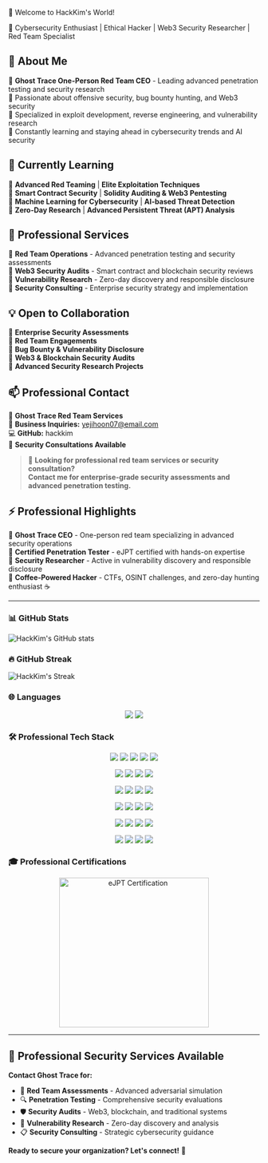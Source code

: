 👋 Welcome to HackKim's World!

🚀 Cybersecurity Enthusiast | Ethical Hacker | Web3 Security Researcher | Red Team Specialist

## 👀 About Me

🔹 **Ghost Trace One-Person Red Team CEO** - Leading advanced penetration testing and security research  
🔹 Passionate about offensive security, bug bounty hunting, and Web3 security  
🔹 Specialized in exploit development, reverse engineering, and vulnerability research  
🔹 Constantly learning and staying ahead in cybersecurity trends and AI security  

## 🌱 Currently Learning

📌 **Advanced Red Teaming** | **Elite Exploitation Techniques**  
📌 **Smart Contract Security** | **Solidity Auditing & Web3 Pentesting**  
📌 **Machine Learning for Cybersecurity** | **AI-based Threat Detection**  
📌 **Zero-Day Research** | **Advanced Persistent Threat (APT) Analysis**

## 💼 Professional Services

🎯 **Red Team Operations** - Advanced penetration testing and security assessments  
🎯 **Web3 Security Audits** - Smart contract and blockchain security reviews  
🎯 **Vulnerability Research** - Zero-day discovery and responsible disclosure  
🎯 **Security Consulting** - Enterprise security strategy and implementation  

## 💡 Open to Collaboration

🔗 **Enterprise Security Assessments**  
🔗 **Red Team Engagements**  
🔗 **Bug Bounty & Vulnerability Disclosure**  
🔗 **Web3 & Blockchain Security Audits**  
🔗 **Advanced Security Research Projects**

## 📫 Professional Contact

🏢 **Ghost Trace Red Team Services**  
📧 **Business Inquiries:** yejihoon07@email.com  
💻 **GitHub:** hackkim  
🔐 **Security Consultations Available**

> 💼 **Looking for professional red team services or security consultation?**  
> **Contact me for enterprise-grade security assessments and advanced penetration testing.**

## ⚡ Professional Highlights

🔹 **Ghost Trace CEO** - One-person red team specializing in advanced security operations  
🔹 **Certified Penetration Tester** - eJPT certified with hands-on expertise  
🔹 **Security Researcher** - Active in vulnerability discovery and responsible disclosure  
🔹 **Coffee-Powered Hacker** - CTFs, OSINT challenges, and zero-day hunting enthusiast ☕

---

### 📊 GitHub Stats
![HackKim's GitHub stats](https://github-readme-stats.vercel.app/api?username=hackkim&show_icons=true&theme=radical)

### 🔥 GitHub Streak
![HackKim's Streak](https://github-readme-streak-stats.herokuapp.com/?user=hackkim&theme=dark)

### 🌐 Languages
<p align="center">
  <img src="https://img.shields.io/badge/Korean-%2300599C.svg?style=for-the-badge&logo=googletranslate&logoColor=white"/>
  <img src="https://img.shields.io/badge/English-%23007396.svg?style=for-the-badge&logo=googletranslate&logoColor=white"/>
</p>

### 🛠 Professional Tech Stack

<p align="center">
  <!-- 🖥️ Programming Languages -->
  <img src="https://img.shields.io/badge/C-%2300599C.svg?style=for-the-badge&logo=c&logoColor=white"/>
  <img src="https://img.shields.io/badge/C++-%2300599C.svg?style=for-the-badge&logo=c%2B%2B&logoColor=white"/>
  <img src="https://img.shields.io/badge/Python-%2314354C.svg?style=for-the-badge&logo=python&logoColor=white"/>
  <img src="https://img.shields.io/badge/JavaScript-%23F7DF1E.svg?style=for-the-badge&logo=javascript&logoColor=black"/>
  <img src="https://img.shields.io/badge/Solidity-%23363636.svg?style=for-the-badge&logo=solidity&logoColor=white"/>
</p>

<p align="center">
  <!-- 🌐 Web Technologies -->
  <img src="https://img.shields.io/badge/HTML-%23E34F26.svg?style=for-the-badge&logo=html5&logoColor=white"/>
  <img src="https://img.shields.io/badge/CSS-%231572B6.svg?style=for-the-badge&logo=css3&logoColor=white"/>
  <img src="https://img.shields.io/badge/MySQL-%2300f.svg?style=for-the-badge&logo=mysql&logoColor=white"/>
  <img src="https://img.shields.io/badge/PostgreSQL-%23316192.svg?style=for-the-badge&logo=postgresql&logoColor=white"/>
</p>

<p align="center">
  <!-- 🔐 Security Operating Systems -->
  <img src="https://img.shields.io/badge/Kali_Linux-%230077C2.svg?style=for-the-badge&logo=kalilinux&logoColor=white"/>
  <img src="https://img.shields.io/badge/Linux-%23FCC624.svg?style=for-the-badge&logo=linux&logoColor=black"/>
  <img src="https://img.shields.io/badge/Ubuntu-%23E95420.svg?style=for-the-badge&logo=ubuntu&logoColor=white"/>
  <img src="https://img.shields.io/badge/Windows-%230078D6.svg?style=for-the-badge&logo=windows&logoColor=white"/>
</p>

<p align="center">
  <!-- 🔥 Red Team Arsenal -->
  <img src="https://img.shields.io/badge/Nmap-%23007396.svg?style=for-the-badge&logo=nmap&logoColor=white"/>
  <img src="https://img.shields.io/badge/Metasploit-%2300AEEF.svg?style=for-the-badge&logo=metasploit&logoColor=white"/>
  <img src="https://img.shields.io/badge/Wireshark-%231675BB.svg?style=for-the-badge&logo=wireshark&logoColor=white"/>
  <img src="https://img.shields.io/badge/Burp_Suite-%23FF6F00.svg?style=for-the-badge&logo=burpsuite&logoColor=white"/>
</p>

<p align="center">
  <!-- 💥 Advanced Exploitation Tools -->
  <img src="https://img.shields.io/badge/FFUF-%23F24E1E.svg?style=for-the-badge&logo=hackerone&logoColor=white"/>
  <img src="https://img.shields.io/badge/IDA_Pro-%23000000.svg?style=for-the-badge&logo=ida-pro&logoColor=white"/>
  <img src="https://img.shields.io/badge/GDB-%2300599C.svg?style=for-the-badge&logo=gnu&logoColor=white"/>
  <img src="https://img.shields.io/badge/Exploit_DB-%23007396.svg?style=for-the-badge&logo=exploitdb&logoColor=white"/>
</p>

<p align="center">
  <!-- ☁️ Cloud & Infrastructure -->
  <img src="https://img.shields.io/badge/Docker-%232496ED.svg?style=for-the-badge&logo=docker&logoColor=white"/>
  <img src="https://img.shields.io/badge/Kubernetes-%23326CE5.svg?style=for-the-badge&logo=kubernetes&logoColor=white"/>
  <img src="https://img.shields.io/badge/AWS-%23FF9900.svg?style=for-the-badge&logo=amazon-aws&logoColor=white"/>
  <img src="https://img.shields.io/badge/Google_Cloud-%234285F4.svg?style=for-the-badge&logo=google-cloud&logoColor=white"/>
</p>

### 🎓 Professional Certifications

<p align="center">
  <img src="https://github.com/user-attachments/assets/ac66c669-1b30-4347-83e6-a4c92ca8655c" width="300px" alt="eJPT Certification"/>
</p>

---

## 🚨 Professional Security Services Available

**Contact Ghost Trace for:**
- 🎯 **Red Team Assessments** - Advanced adversarial simulation
- 🔍 **Penetration Testing** - Comprehensive security evaluations  
- 🛡️ **Security Audits** - Web3, blockchain, and traditional systems
- 🔬 **Vulnerability Research** - Zero-day discovery and analysis
- 📋 **Security Consulting** - Strategic cybersecurity guidance

**Ready to secure your organization? Let's connect!** 🔐
